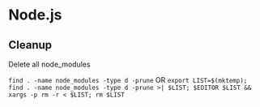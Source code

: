 # Node.js

## Cleanup

Delete all node_modules

`find . -name node_modules -type d -prune`
OR
`export LIST=$(mktemp); find . -name node_modules -type d -prune >| $LIST; $EDITOR $LIST && xargs -p rm -r < $LIST; rm $LIST`
